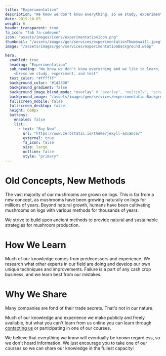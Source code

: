 ```yaml
---
title: "Experimentation"
description: "We know we don't know everything, so we study, experiment, and test"
date: 2019-10-03
weight: 6
header_transparent: true
fa_icon: "fab fa-codepen"
icon: "assets/images/icons/experimentationIcon.png"
thumbnail: "/assets/images/gen/services/experimentationThumbnail1.jpeg" #change to webp later
image: "/assets/images/gen/services/experimentationBackground.webp"

hero:
  enabled: true
  heading: "Experimentation"
  sub_heading: "We know we don't know everything and we like to learn, 
    <br>so we study, experiment, and test"
  text_color: "#ffffff"
  background_color: "#1d2830"
  background_gradient: false
  background_image_blend_mode: "overlay" # "overlay", "multiply", "screen"
  background_image: "/assets/images/gen/services/experimentationBackground.webp"
  fullscreen_mobile: false
  fullscreen_desktop: false
  height: 660px
  buttons:
    enabled: false
    list:
      - text: "Buy Now"
        url: "https://www.zerostatic.io/theme/jekyll-advance/"
        external: true
        fa_icon: false
        size: large
        outline: false
        style: "primary"
---
```


# Old Concepts, New Methods

The vast majority of our mushrooms are grown on logs. This is far from a new concept, as mushrooms have been growing naturally on logs for millions of years. Beyond natural growth, humans have been cultivating mushrooms on logs with various methods for thousands of years.

We strive to build upon ancient methods to provide natural and sustainable strategies for mushroom production.

# How We Learn

Much of our knowledge comes from predecessors and experience. We research what other experts in our field are doing and develop our own unique techniques and improvements. Failure is a part of any cash crop business, and we learn best from our mistakes.

# Why We Share

Many companies are fond of their trade secrets. That's not in our nature.

Much of our knowledge and experience we make publicly and freely available, but what you can't learn from us online you can learn through [contacting us](/contact) or participating in one of our courses.

We believe that everything we know will eventually be known regardless, so we don't hoard information. We just encourage you to take one of our courses so we can share our knowledge in the fullest capacity!

<!-- Web design encompasses many different skills and disciplines in the production and maintenance of websites.

Often many individuals will work in teams covering different aspects of the design process, although some designers will cover them all. Web design partially overlaps web engineering in the broader scope of web development.

## What is Web Design?

User experience is about how a user interacts with, and experiences, a particular product, system or service. As a UX designer, you should consider the Why, What and How of product use.

{% include framework/shortcodes/figure.html src="/assets/images/gen/content/content-1.webp" title="Steve Francia" caption="Designing in Figma" alt="Photo of designing a website in Figma" link="https://figma.com" target="_blank" %}

## Front-end Development

The What addresses the things people can do with a product—its functionality. Finally, the How relates to the design of functionality in an accessible and aesthetically pleasant way. UX designers start with the Why before determining the What and then, finally, the How in order to create products that users can form meaningful experiences with. In software designs, you will need to ensure the product’s “substance” comes through an existing device and offers a seamless, fluid experience.

> As a UX designer, you should consider the Why, What and How of product use.

Web designers are expected to have an awareness of usability and if their role involves creating markup then they are also expected to be up to date with web accessibility guidelines.

## Design Systems

A Design System is a set of interconnected patterns and shared practices coherently organized to aid in digital product design and development of products such as apps or websites.

{% include framework/shortcodes/youtube.html id='2M6dJ2Uynhg' %}

## Process

There are two primary jobs involved in creating a website: the web designer and web developer, who often work closely together on a website. The web designers are responsible for the visual aspect, which includes the layout, coloring and typography of a web page.

- User experience research
- Visual design and illustration
- Programming and coding

![Design In Figma](/assets/images/gen/content/content-2.webp)

Web designers will also have a working knowledge of markup languages such as HTML and CSS, although the extent of their knowledge will differ from one web designer to another. -->
